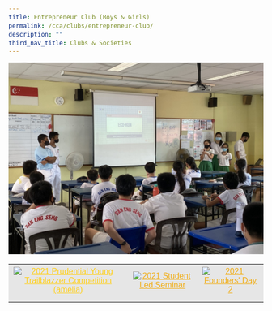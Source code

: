 ```yaml
---
title: Entrepreneur Club (Boys & Girls)
permalink: /cca/clubs/entrepreneur-club/
description: ""
third_nav_title: Clubs & Societies
---
```

![](/images/2021-Prep-scaled.jpeg)

<table style="box-sizing: inherit; border-collapse: collapse; border-spacing: 0px; max-width: 100%; color: rgb(34, 34, 34); font-family: &quot;Source Sans Pro&quot;, sans-serif; font-size: 16px; font-style: normal; font-variant-ligatures: normal; font-variant-caps: normal; font-weight: 400; letter-spacing: normal; orphans: 2; text-align: start; text-transform: none; white-space: normal; widows: 2; word-spacing: 0px; -webkit-text-stroke-width: 0px; background-color: rgb(255, 255, 255); text-decoration-thickness: initial; text-decoration-style: initial; text-decoration-color: initial;"><tbody style="box-sizing: inherit;"><tr style="box-sizing: inherit; background: rgb(230, 230, 230);"><td style="box-sizing: inherit; padding: 5px 10px; text-align: center;"><a href="![](/images/2021-Prudential-Young-Trailblazzer-Competition-Amelia-768x432.jpeg)" style="box-sizing: inherit; background-color: transparent; transition: all 0.25s ease-in-out 0s; outline: 0px; color: rgb(255, 208, 26); text-decoration: underline;"><img class="alignnone size-medium wp-image-21129" src="https://ganengsengsch.moe.edu.sg/wp-content/uploads/2021/08/2021-Prudential-Young-Trailblazzer-Competition-Amelia-300x169.jpg" alt="2021 Prudential Young Trailblazzer Competition (amelia)" width="300" height="169" srcset="/wp-content/uploads/2021/08/2021-Prudential-Young-Trailblazzer-Competition-Amelia-300x169.jpg 300w, /wp-content/uploads/2021/08/2021-Prudential-Young-Trailblazzer-Competition-Amelia-1024x575.jpg 1024w, /wp-content/uploads/2021/08/2021-Prudential-Young-Trailblazzer-Competition-Amelia-768x432.jpg 768w, /wp-content/uploads/2021/08/2021-Prudential-Young-Trailblazzer-Competition-Amelia-1350x759.jpg 1350w, /wp-content/uploads/2021/08/2021-Prudential-Young-Trailblazzer-Competition-Amelia.jpg 1365w" sizes="(max-width: 300px) 100vw, 300px" style="box-sizing: inherit; border: 0px; vertical-align: middle; max-width: 100%; height: auto; margin-bottom: 10px;"></a></td><td style="box-sizing: inherit; padding: 5px 10px; text-align: center;"><a href="![](/images/2021-Student-Led-Seminar-150x150.jpeg)" style="box-sizing: inherit; background-color: transparent; transition: all 0.25s ease-in-out 0s; color: rgb(241, 174, 22); text-decoration: underline;"><img class="alignnone size-thumbnail wp-image-21131" src="https://ganengsengsch.moe.edu.sg/wp-content/uploads/2021/08/2021-Student-Led-Seminar-150x150.jpg" alt="2021 Student Led Seminar" width="150" height="150" style="box-sizing: inherit; border: 0px; vertical-align: middle; max-width: 100%; height: auto; margin-bottom: 10px;"></a></td><td style="box-sizing: inherit; padding: 5px 10px; text-align: center;"><a href="![](/images/2021-Founders-Day-2-150x150.jpeg)" style="box-sizing: inherit; background-color: transparent; transition: all 0.25s ease-in-out 0s; color: rgb(241, 174, 22); text-decoration: underline;"><img class="alignnone size-thumbnail wp-image-21132" src="https://ganengsengsch.moe.edu.sg/wp-content/uploads/2021/08/2021-Founders-Day-2-150x150.jpg" alt="2021 Founders' Day 2" width="150" height="150" style="box-sizing: inherit; border: 0px; vertical-align: middle; max-width: 100%; height: auto; margin-bottom: 10px;"></a></td></tr></tbody></table>